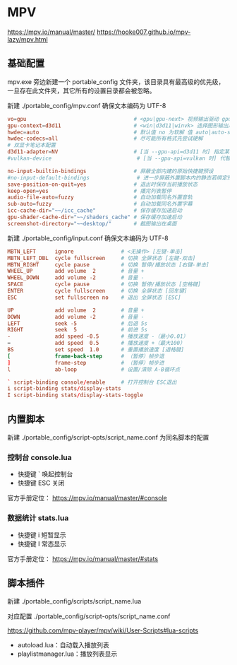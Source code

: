 # MPV

https://mpv.io/manual/master/
https://hooke007.github.io/mpv-lazy/mpv.html

## 基础配置

mpv.exe 旁边新建一个 portable_config 文件夹，该目录具有最高级的优先级，一旦存在此文件夹，其它所有的设置目录都会被忽略。

新建 ./portable_config/mpv.conf 确保文本编码为 UTF-8

```conf
vo=gpu                                  # <gpu|gpu-next> 视频输出驱动 gpu最高普适性和完成度
gpu-context=d3d11                       # <win|d3d11|winvk> 选择图形输出后端 与 --gpu-api=<opengl|d3d11|vulkan> 相对应
hwdec=auto                              # 默认值 no 为软解 值 auto|auto-save 优先尝试原生硬解 但不支持部分设置/滤镜
hwdec-codecs=all                        # 尽可能所有格式先尝试硬解
# 双显卡笔记本配置
d3d11-adapter=NV                        # [当 --gpu-api=d3d11 时] 指定某张显卡作为主渲染输出 值可以前缀匹配
#vulkan-device                           # [当 --gpu-api=vulkan 时] 代替 --d3d11-adapter 执行指定显卡的职能 值必须为完整设备名 见任务管理器

no-input-builtin-bindings               # 屏蔽全部内建的原始快捷键预设
#no-input-default-bindings               # 进一步屏蔽外置脚本内的静态若绑定预设
save-position-on-quit=yes               # 退出时保存当前播放状态
keep-open=yes                           # 播完列表暂停
audio-file-auto=fuzzy                   # 自动加载同名外置音轨
sub-auto=fuzzy                          # 自动加载同名外置字幕
icc-cache-dir="~~/icc_cache"            # 保存缓存加速启动
gpu-shader-cache-dir="~~/shaders_cache" # 保存缓存加速启动
screenshot-directory="~~desktop/"       # 截图输出在桌面
```

新建 ./portable_config/input.conf 确保文本编码为 UTF-8

```conf
MBTN_LEFT      ignore               # <无操作> [左键-单击]
MBTN_LEFT_DBL  cycle fullscreen     # 切换 全屏状态 [左键-双击]
MBTN_RIGHT     cycle pause          # 切换 暂停/播放状态 [右键-单击]
WHEEL_UP       add volume  2        # 音量 +
WHEEL_DOWN     add volume -2        # 音量 -
SPACE          cycle pause          # 切换 暂停/播放状态 [空格键]
ENTER          cycle fullscreen     # 切换 全屏状态 [回车键]
ESC            set fullscreen no    # 退出 全屏状态 [ESC]

UP             add volume  2        # 音量 +
DOWN           add volume -2        # 音量 -
LEFT           seek -5              # 后退 5s
RIGHT          seek  5              # 前进 5s
-              add speed -0.5       # 播放速度 -（最小0.01）
=              add speed  0.5       # 播放速度 +（最大100）
BS             set speed  1.0       # 重置播放速度 [退格键]
[              frame-back-step      # （暂停）帧步退
]              frame-step           # （暂停）帧步进
l              ab-loop              # 设置/清除 A-B循环点

` script-binding console/enable     # 打开控制台 ESC退出
i script-binding stats/display-stats
I script-binding stats/display-stats-toggle
```

## 内置脚本

新建 ./portable_config/script-opts/script_name.conf 为同名脚本的配置

### 控制台 console.lua

- 快捷键 ` 唤起控制台
- 快捷键 ESC 关闭

官方手册定位： https://mpv.io/manual/master/#console

### 数据统计 stats.lua

- 快捷键 i 短暂显示
- 快捷键 I 常态显示

官方手册定位： https://mpv.io/manual/master/#stats

## 脚本插件

新建 ./portable_config/scripts/script_name.lua

对应配置 ./portable_config/script-opts/script_name.conf

https://github.com/mpv-player/mpv/wiki/User-Scripts#lua-scripts

- autoload.lua：自动载入播放列表
- playlistmanager.lua：播放列表显示

